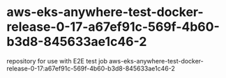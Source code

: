 # aws-eks-anywhere-test-docker-release-0-17-a67ef91c-569f-4b60-b3d8-845633ae1c46-2
repository for use with E2E test job aws-eks-anywhere-test-docker-release-0-17:a67ef91c-569f-4b60-b3d8-845633ae1c46-2
